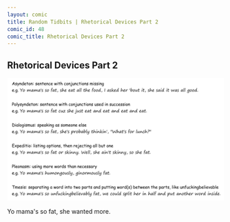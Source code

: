 ```yaml
---
layout: comic
title: Random Tidbits | Rhetorical Devices Part 2
comic_id: 48
comic_title: Rhetorical Devices Part 2
---
```


## Rhetorical Devices Part 2

<img id="img48" src="/assets/images/48.png">

Yo mama's so fat, she wanted more.

